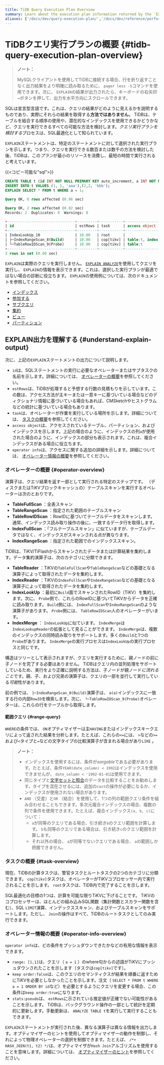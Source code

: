 ```yaml
---
title: TiDB Query Execution Plan Overview
summary: Learn about the execution plan information returned by the `EXPLAIN` statement in TiDB.
aliases: ['/docs/dev/query-execution-plan/','/docs/dev/reference/performance/understanding-the-query-execution-plan/','/docs/dev/index-merge/','/docs/dev/reference/performance/index-merge/','/tidb/dev/index-merge','/tidb/dev/query-execution-plan']
---
```


# TiDBクエリ実行プランの概要 {#tidb-query-execution-plan-overview}

> <strong>ノート：</strong>
>
> MySQLクライアントを使用してTiDBに接続する場合、行を折り返すことなく出力結果をより明確に読み取るために、 `pager less -S`コマンドを使用できます。次に、 `EXPLAIN`の結果が出力されたら、キーボードの右矢印<kbd>→</kbd>ボタンを押して、出力を水平方向にスクロールできます。

SQLは宣言型言語です。これは、クエリの結果がどのように見えるかを説明するものであり、実際にそれらの結果を取得する<strong>方法ではありません</strong>。 TiDBは、テーブルを結合する順序の使用や、潜在的なインデックスを使用できるかどうかなど、クエリを実行できるすべての可能な方法を検討します。<em>クエリ実行プランを検討する</em>プロセスは、SQL最適化として知られています。

`EXPLAIN`ステートメントは、特定のステートメントに対して選択された実行プランを示します。つまり、クエリを実行できる数百または数千の方法を検討した後、TiDBは、この<em>プラン</em>が最小のリソースを消費し、最短の時間で実行されると考えています。

{{&lt;コピー可能な&quot;sql&quot;&gt;}}

```sql
CREATE TABLE t (id INT NOT NULL PRIMARY KEY auto_increment, a INT NOT NULL, pad1 VARCHAR(255), INDEX(a));
INSERT INTO t VALUES (1, 1, 'aaa'),(2,2, 'bbb');
EXPLAIN SELECT * FROM t WHERE a = 1;
```

```sql
Query OK, 0 rows affected (0.96 sec)

Query OK, 2 rows affected (0.02 sec)
Records: 2  Duplicates: 0  Warnings: 0

+-------------------------------+---------+-----------+---------------------+---------------------------------------------+
| id                            | estRows | task      | access object       | operator info                               |
+-------------------------------+---------+-----------+---------------------+---------------------------------------------+
| IndexLookUp_10                | 10.00   | root      |                     |                                             |
| ├─IndexRangeScan_8(Build)     | 10.00   | cop[tikv] | table:t, index:a(a) | range:[1,1], keep order:false, stats:pseudo |
| └─TableRowIDScan_9(Probe)     | 10.00   | cop[tikv] | table:t             | keep order:false, stats:pseudo              |
+-------------------------------+---------+-----------+---------------------+---------------------------------------------+
3 rows in set (0.00 sec)
```

`EXPLAIN`は実際のクエリを実行しません。 [`EXPLAIN ANALYZE`](/sql-statements/sql-statement-explain-analyze.md)を使用してクエリを実行し、 `EXPLAIN`の情報を表示できます。これは、選択した実行プランが最適ではない場合の診断に役立ちます。 `EXPLAIN`の使用例については、次のドキュメントを参照してください。

-   [インデックス](/explain-indexes.md)
-   [参加する](/explain-joins.md)
-   [サブクエリ](/explain-subqueries.md)
-   [集約](/explain-aggregation.md)
-   [ビュー](/explain-views.md)
-   [パーティション](/explain-partitions.md)

## EXPLAIN出力を理解する {#understand-explain-output}

次に、上記の`EXPLAIN`ステートメントの出力について説明します。

-   `id`は、SQLステートメントの実行に必要なオペレーターまたはサブタスクの名前を示します。詳細については、 [オペレーターの概要](#operator-overview)を参照してください。
-   `estRows`は、TiDBが処理すると予想する行数の見積もりを示しています。この数は、アクセス方法が主キーまたは一意キーに基づいている場合などのディクショナリ情報に基づいている場合もあれば、CMSketchやヒストグラムなどの統計に基づいている場合もあります。
-   `task`は、オペレーターが作業を実行している場所を示します。詳細については、 [タスクの概要](#task-overview)を参照してください。
-   `access object`は、アクセスされているテーブル、パーティション、およびインデックスを示します。上記の場合のように、インデックスの列`a`が使用された場合のように、インデックスの部分も表示されます。これは、複合インデックスがある場合に役立ちます。
-   `operator info`は、アクセスに関する追加の詳細を示します。詳細については、 [オペレーター情報の概要](#operator-info-overview)を参照してください。

### オペレーターの概要 {#operator-overview}

演算子は、クエリ結果を返す一部として実行される特定のステップです。 （ディスクまたはTiKVブロックキャッシュの）テーブルスキャンを実行するオペレーターは次のとおりです。

-   <strong>TableFullScan</strong> ：全表スキャン
-   <strong>TableRangeScan</strong> ：指定された範囲のテーブルスキャン
-   <strong>TableRowIDScan</strong> ：RowIDに基づいてテーブルデータをスキャンします。通常、インデックス読み取り操作の後に、一致するデータ行を取得します。
-   <strong>IndexFullScan</strong> ：「フルテーブルスキャン」に似ていますが、テーブルデータではなく、インデックスがスキャンされる点が異なります。
-   <strong>IndexRangeScan</strong> ：指定された範囲でのインデックススキャン。

TiDBは、TiKV/TiFlashからスキャンされたデータまたは計算結果を集約します。データ集約演算子は、次のカテゴリに分類できます。

-   <strong>TableReader</strong> ：TiKVの`TableFullScan`や`TableRangeScan`などの基礎となる演算子によって取得されたデータを集約します。
-   <strong>IndexReader</strong> ：TiKVの`IndexFullScan`や`IndexRangeScan`などの基礎となる演算子によって取得されたデータを集約します。
-   <strong>IndexLookUp</strong> ：最初に`Build`面でスキャンされたRowID（TiKV）を集約します。次に、 `Probe`側で、これらのRowIDに基づいてTiKVからデータを正確に読み取ります。 `Build`側には、 `IndexFullScan`や`IndexRangeScan`のような演算子があります。 `Probe`側には、 `TableRowIDScan`人のオペレーターがいます。
-   <strong>IndexMerge</strong> ： `IndexLookUp`に似ています。 `IndexMerge`は`IndexLookupReader`の拡張として見ることができます。 `IndexMerge`は、複数のインデックスの同時読み取りをサポートします。多くの`Build`と1つの`Probe`があります。 `IndexMerge`の実行プロセスは`IndexLookUp`の実行プロセスと同じです。

構造はツリーとして表示されますが、クエリを実行するために、親ノードの前に子ノードを完了する必要はありません。 TiDBはクエリ内の並列処理をサポートしているため、実行をより正確に説明する方法は、子ノードが親ノード<em>に流れること</em>です。親、子、および兄弟の演算子は、クエリの一部を並行して実行している<em>可能</em>性があります。

前の例では、 `├─IndexRangeScan_8(Build)`演算子は、 `a(a)`インデックスに一致する行の内部`RowID`を検索します。次に、 `└─TableRowIDScan_9(Probe)`オペレーターは、これらの行をテーブルから取得します。

#### 範囲クエリ {#range-query}

`WHERE`の条件では、 `ON`オプティマイザーは主`HAVING`またはインデックスキークエリによって返された結果を分析します。たとえば、これらの`<=`には、 `>`などの`>=`および`<`タイプと`=`などの文字タイプの比較演算子が含まれる場合があり`LIKE` 。

> <strong>ノート：</strong>
>
> -   インデックスを使用するには、条件が<em>sargable</em>である必要があります。たとえば、条件`YEAR(date_column) < 1992`はインデックスを使用できませんが、 `date_column < '1992-01-01`は使用できます。
> -   同じタイプと[文字セットと照合](/character-set-and-collation.md)のデータを比較することをお勧めします。タイプを混在させるには、追加の`cast`の操作が必要になるか、インデックスが使用されない場合があります。
> -   `AND` （交差）と`OR` （結合）を使用して、1つの列の範囲クエリ条件を組み合わせることもできます。多次元複合インデックスの場合、複数の列で条件を使用できます。たとえば、複合インデックス`(a, b, c)`について：
>     -   `a`が同等のクエリである場合、引き続き`b`のクエリ範囲を計算します。 `b`も同等のクエリである場合は、引き続き`c`のクエリ範囲を計算します。
>     -   それ以外の場合、 `a`が同等でないクエリである場合、 `a`の範囲しか把握できません。

### タスクの概要 {#task-overview}

現在、TiDBの計算タスクは、警官タスクとルートタスクの2つのカテゴリに分類できます。 `cop[tikv]`タスクは、オペレーターがTiKVコプロセッサー内で実行されることを示します。 `root`タスクは、TiDB内で完了することを示します。

SQL最適化の目標の1つは、計算を可能な限りTiKVに下げることです。 TiKVのコプロセッサーは、ほとんどの組み込みSQL関数（集計関数とスカラー関数を含む）、SQL `LIMIT`演算、インデックススキャン、およびテーブルスキャンをサポートします。ただし、 `Join`の操作はすべて、TiDBのルートタスクとしてのみ実行できます。

### オペレーター情報の概要 {#operator-info-overview}

`operator info`は、どの条件をプッシュダウンできたかなどの有用な情報を表示できます。

-   `range: [1,1]`は、クエリ（ `a = 1` ）のwhere句からの述語がTiKVにプッシュダウンされたことを示します（タスクは`cop[tikv]`です）。
-   `keep order:false`は、このクエリのセマンティクスが結果を順番に返すためにTiKVを必要としなかったことを示します。注文（ `SELECT * FROM t WHERE a = 1 ORDER BY id`など）を必要とするようにクエリを変更する場合、この条件は`keep order:true`になります。
-   `stats:pseudo`は、 `estRows`に示されている推定値が正確でない可能性があることを示します。 TiDBは、バックグラウンド操作の一部として統計を定期的に更新します。手動更新は、 `ANALYZE TABLE t`を実行して実行することもできます。

`EXPLAIN`ステートメントが実行された後、異なる演算子は異なる情報を出力します。オプティマイザーのヒントを使用してオプティマイザーの動作を制御し、それによって物理オペレーターの選択を制御できます。たとえば、 `/*+ HASH_JOIN(t1, t2) */`は、オプティマイザが`Hash Join`アルゴリズムを使用することを意味します。詳細については、 [オプティマイザーのヒント](/optimizer-hints.md)を参照してください。
